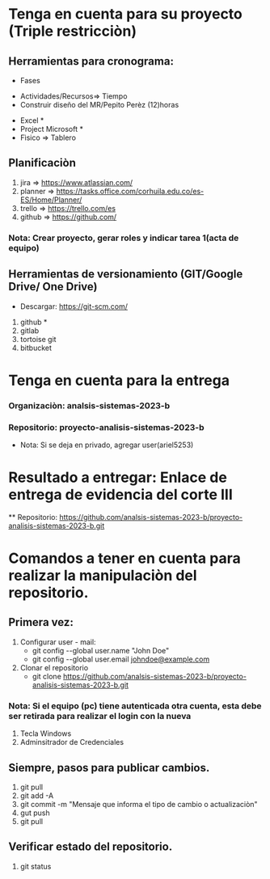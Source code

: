 # Tenga en cuenta para su proyecto (Triple restricciòn)

## Herramientas para cronograma: 

* Fases
- Actividades/Recursos=> Tiempo	
- Construir diseño del MR/Pepito Perèz (12)horas 
	
* Excel *
* Project Microsoft * 
* Fìsico => Tablero

## Planificaciòn
1. jira => https://www.atlassian.com/
2. planner => https://tasks.office.com/corhuila.edu.co/es-ES/Home/Planner/
3. trello => https://trello.com/es
4. github => https://github.com/

### Nota: Crear proyecto, gerar roles y indicar tarea 1(acta de equipo)


## Herramientas de versionamiento (GIT/Google Drive/ One Drive)

* Descargar: https://git-scm.com/

1. github  * 
2. gitlab
3. tortoise git
4. bitbucket

# Tenga en cuenta para la entrega
### Organizaciòn: analsis-sistemas-2023-b
### Repositorio: proyecto-analisis-sistemas-2023-b
* Nota: Si se deja en privado, agregar user(ariel5253)


# Resultado a entregar: Enlace de entrega de evidencia del corte III
** Repositorio: https://github.com/analsis-sistemas-2023-b/proyecto-analisis-sistemas-2023-b.git 


# Comandos a tener en cuenta para realizar la manipulaciòn del repositorio. 

## Primera vez: 
1. Configurar user - mail: 
    * git config --global user.name "John Doe"
    * git config --global user.email johndoe@example.com
2. Clonar el repositorio
    * git clone https://github.com/analsis-sistemas-2023-b/proyecto-analisis-sistemas-2023-b.git 

### Nota: Si el equipo (pc) tiene autenticada otra cuenta, esta debe ser retirada para realizar el login con la nueva 
1. Tecla Windows
2. Adminsitrador de Credenciales 


## Siempre, pasos para publicar cambios.
1. git pull
2. git add -A
3. git commit -m "Mensaje que informa el tipo de cambio o actualizaciòn"
4. gut push
5. git pull

## Verificar estado del repositorio.
1. git status

